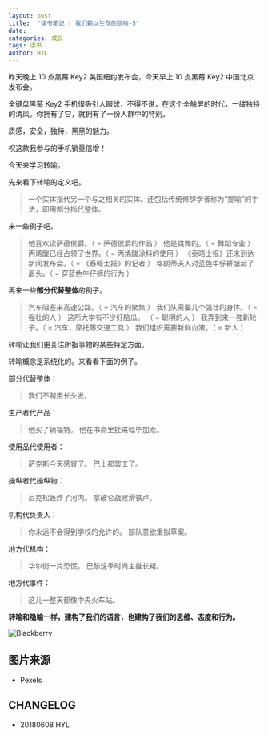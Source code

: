 ```yaml
---
layout: post
title:  "读书笔记 | 我们赖以生存的隐喻-5"
date:   
categories: 成长
tags: 读书
author: HYL
---
```


昨天晚上 10 点黑莓 Key2 美国纽约发布会，今天早上 10 点黑莓 Key2 中国北京发布会。

全键盘黑莓 Key2 手机很吸引人眼球，不得不说，在这个全触屏的时代，一缕独特的清风。你拥有了它，就拥有了一份人群中的特别。

质感，安全，独特，黑黑的魅力。

祝这款我参与的手机销量倍增！

今天来学习转喻。

先来看下转喻的定义吧。

> 一个实体指代另一个与之相关的实体。还包括传统修辞学者称为“提喻”的手法，即用部分指代整体。

来一些例子吧。

> 他喜欢读萨德侯爵。（ = 萨德侯爵的作品 ） 
  他是跳舞的。（ = 舞蹈专业 ） 
  丙烯酸已经占领了世界。（ = 丙烯酸涂料的使用 ） 
  《泰晤士报》还未到达新闻发布会。（ = 《泰晤士报》的记者 ） 
  格朗蒂夫人对蓝色牛仔裤皱起了眉头。（ = 穿蓝色牛仔裤的行为 ）

再来一些**部分代替整体**的例子。

> 汽车阻塞来高速公路。（ = 汽车的聚集 ） 
我们队需要几个强壮的身体。（ = 强壮的人 ） 
这所大学有不少好脑瓜。 （ = 聪明的人 ） 
我弄到来一套新轮子。（ = 汽车，摩托等交通工具 ） 
我们组织需要新鲜血液。（ = 新人 ）

转喻让我们更关注所指事物的某些特定方面。

转喻概念是系统化的。来看看下面的例子。

部分代替整体：

> 我们不聘用长头发。

生产者代产品：

> 他买了辆福特。 
他在书斋里挂来幅毕加索。

使用品代使用者：

> 萨克斯今天感冒了。 
 巴士都罢工了。

操纵者代操纵物：

> 尼克松轰炸了河内。 
拿破仑战败滑铁卢。

机构代负责人：

> 你永远不会得到学校的允许的。
部队意欲重拟草案。

地方代机构：

> 华尔街一片恐慌。 
巴黎这季时尚主推长裙。

地方代事件：

> 这儿一整天都像中央火车站。

**转喻和隐喻一样，建构了我们的语言，也建构了我们的思维、态度和行为。**


![Blackberry](https://images.pexels.com/photos/208526/pexels-photo-208526.jpeg?cs=srgb&dl=berries-blackberries-delicious-208526.jpg&fm=jpg)











## 图片来源

- Pexels


## CHANGELOG

- 20180608 HYL
